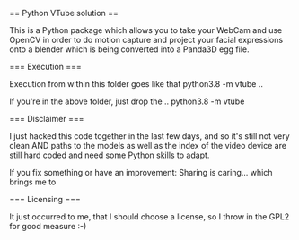 == Python VTube solution ==

This is a Python package which allows you to take your WebCam and use OpenCV
in order to do motion capture and project your facial expressions onto a blender
which is being converted into a Panda3D egg file.

=== Execution ===

Execution from within this folder goes like that
python3.8 -m vtube ..

If you're in the above folder, just drop the ..
python3.8 -m vtube

=== Disclaimer ===

I just hacked this code together in the last few days, and so it's still not
very clean AND paths to the models as well as the index of the video device
are still hard coded and need some Python skills to adapt.

If you fix something or have an improvement: Sharing is caring... which brings me to

=== Licensing ===

It just occurred to me, that I should choose a license, so I throw in the GPL2 for
good measure :-)
